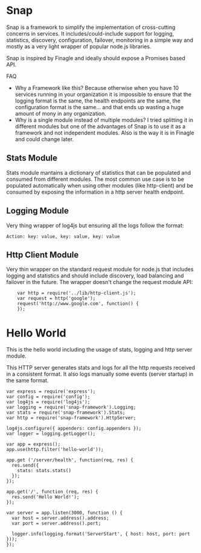 # Snap

Snap is a framework to simplify the implementation of cross-cutting concerns in services.    It includes/could-include support for logging, statistics, discovery, configuration, failover, monitoring in a simple way and mostly as a very light wrapper of popular node.js libraries.

Snap is inspired by Finagle and ideally should expose a Promises based API.

FAQ
- Why a Framework like this? Because otherwise when you have 10 services running in your organization it is impossible to ensure that the logging format is the same, the health endpoints are the same, the configuration format is the same... and that ends up wasting a huge amount of mony in any organization.
- Why is a single module instead of multiple modules?   I tried splitting it in different modules but one of the advantages of Snap is to use it as a framework and not independent modules.   Also is the way it is in Finagle and could change later.

## Stats Module
Stats module mantains a dictionary of statistics that can be populated and consumed from different modules.   The most common use case is to be populated automatically when using other modules (like http-client) and be consumed by exposing the information in a http server health endpoint.

## Logging Module
Very thing wrapper of log4js but ensuring all the logs follow the format:
```
Action: key: value, key: value, key: value
```
## Http Client Module
Very thin wrapper on the standard request module for node.js that includes logging and statistics and should include discovery, load balancing and failover in the future.
The wrapper doesn't change the request module API:

```
    var http = require('../lib/http-client.js');
    var request = http('google');
    request('http://www.google.com', function() {
    });
```

# Hello World

This is the hello world including the usage of stats, logging and http server module.

This HTTP server generates stats and logs for all the http requests received in a consistent format.   It also logs manually some events (server startup) in the same format.

```
var express = require('express');
var config = require('config');
var log4js = require('log4js');
var logging = require('snap-framework').Logging;
var stats = require('snap-framework').Stats;
var http = require('snap-framework').HttpServer;

log4js.configure({ appenders: config.appenders });
var logger = logging.getLogger();

var app = express();
app.use(http.filter('hello-world'));

app.get ('/server/health', function(req, res) {
  res.send({
    stats: stats.stats()
  });
});

app.get('/', function (req, res) {
  res.send('Hello World!');
});

var server = app.listen(3000, function () {
  var host = server.address().address;
  var port = server.address().port;

  logger.info(logging.format('ServerStart', { host: host, port: port }));
});
```
